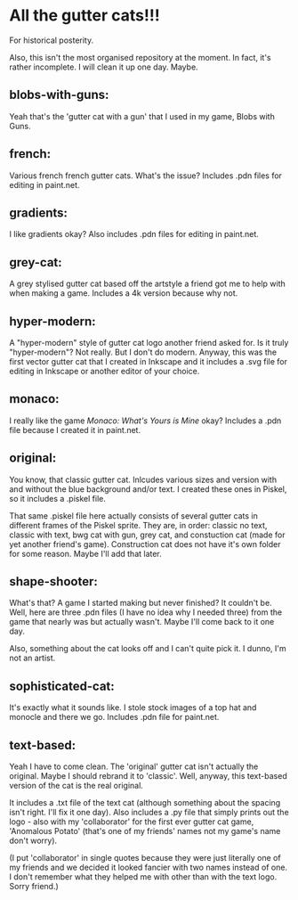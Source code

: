 # All the gutter cats!!!
For historical posterity.

Also, this isn't the most organised repository at the moment. In fact, it's rather incomplete. I will clean it up one day. Maybe.

## blobs-with-guns:
Yeah that's the 'gutter cat with a gun' that I used in my game, Blobs with Guns.

## french:
Various french french gutter cats. What's the issue? Includes .pdn files for editing in paint.net.

## gradients:
I like gradients okay? Also includes .pdn files for editing in paint.net.

## grey-cat:
A grey stylised gutter cat based off the artstyle a friend got me to help with when making a game. Includes a 4k version because why not.

## hyper-modern:
A "hyper-modern" style of gutter cat logo another friend asked for. Is it truly "hyper-modern"? Not really. But I don't do modern.
Anyway, this was the first vector gutter cat that I created in Inkscape and it includes a .svg file for editing in Inkscape or another editor of your choice.

## monaco:
I really like the game *Monaco: What's Yours is Mine* okay? Includes a .pdn file because I created it in paint.net.

## original:
You know, that classic gutter cat. Inlcudes various sizes and version with and without the blue background and/or text. I created these ones in Piskel, so it includes a .piskel file.

That same .piskel file here actually consists of several gutter cats in different frames of the Piskel sprite. They are, in order: classic no text, classic with text, bwg cat with gun, grey cat, and constuction cat (made for yet another friend's game).
Construction cat does not have it's own folder for some reason. Maybe I'll add that later.

## shape-shooter:
What's that? A game I started making but never finished? It couldn't be. Well, here are three .pdn files (I have no idea why I needed three) from the game that nearly was but actually wasn't. Maybe I'll come back to it one day.

Also, something about the cat looks off and I can't quite pick it. I dunno, I'm not an artist.

## sophisticated-cat:
It's exactly what it sounds like. I stole stock images of a top hat and monocle and there we go. Includes .pdn file for paint.net.

## text-based:
Yeah I have to come clean. The 'original' gutter cat isn't actually the original. Maybe I should rebrand it to 'classic'. Well, anyway, this text-based version of the cat is the real original.

It includes a .txt file of the text cat (although something about the spacing isn't right. I'll fix it one day).
Also includes a .py file that simply prints out the logo - also with my 'collaborator' for the first ever gutter cat game, 'Anomalous Potato' (that's one of my friends' names not my game's name don't worry).

(I put 'collaborator' in single quotes because they were just literally one of my friends and we decided it looked fancier with two names instead of one. I don't remember what they helped me with other than with the text logo. Sorry friend.)
